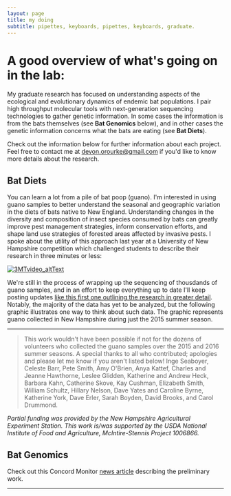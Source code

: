 ```yaml
---
layout: page
title: my doing
subtitle: pipettes, keyboards, pipettes, keyboards, graduate.
---
```


# A good overview of what's going on in the lab:
My graduate research has focused on understanding aspects of the ecological and evolutionary dynamics of endemic bat populations. I pair high throughput molecular tools with next-generation sequencing technologies to gather genetic information. In some cases the information is from the bats themselves (see **Bat Genomics** below), and in other cases the genetic information concerns what the bats are eating (see **Bat Diets**).

Check out the information below for further information about each project. Feel free to contact me at [devon.orourke@gmail.com](mailto:devon.orourke@gmail.com) if you'd like to know more details about the research.

## Bat Diets  

You can learn a lot from a pile of bat poop (guano). I'm interested in using guano samples to better understand the seasonal and geographic variation in the diets of bats native to New England. Understanding changes in the diversity and composition of insect species consumed by bats can greatly improve pest management strategies, inform conservation efforts, and shape land use strategies of forested areas affected by invasive pests. I spoke about the utility of this approach last year at a University of New Hampshire competition which challenged students to describe their research in three minutes or less:  

[![3MTvideo_altText](https://github.com/devonorourke/devonorourke.github.io/raw/master/img/3mt_screenshot.png)](https://youtu.be/zzW4YjY_7l4)  

We're still in the process of wrapping up the sequencing of thousdands of guano samples, and in an effort to keep everything up to date I'll keep posting updates [like this first one outlining the research in greater detail](http://www.outermostlab.com/2018-01-14-guano/). Notably, the majority of the data has yet to be analyzed, but the following graphic illustrates one way to think about such data. The graphic represents guano collected in New Hampshire during just the 2015 summer season. 



---
> This work wouldn't have been possible if not for the dozens of volunteers who collected the guano samples over the 2015 and 2016 summer seasons. A special thanks to all who contributed; apologies and please let me know if you aren't listed below! Inge Seaboyer, Celeste Barr, Pete Smith, Amy O'Brien, Anya Kattef, Charles and Jeanne Hawthorne, Leslee Glidden, Katherine and Andrew Heck, Barbara Kahn, Catherine Skove, Kay Cushman, Elizabeth Smith, William Schultz, Hillary Nelson, Dave Yates and Caroline Byrne, Katherine York, Dave Erler, Sarah Boyden, David Brooks, and Carol Drummond.  

_Partial funding was provided by the New Hampshire Agricultural Experiment Station. This work is/was supported by the USDA National Institute of Food and Agriculture, McIntire-Stennis Project 1006866._

## Bat Genomics

Check out this Concord Monitor [news article](http://granitegeek.concordmonitor.com/2016/03/22/looking-for-invasive-bugs-check-your-local-pile-of-bat-guano/) describing the preliminary work.

---
